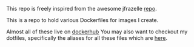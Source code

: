 This repo is freely inspired from the awesome jfrazelle [repo](https://github.com/jfrazelle/dockerfiles).

This is a repo to hold various Dockerfiles for images I create.

Almost all of these live on [dockerhub](https://hub.docker.com/r/pbertera/)
You may also want to checkout my dotfiles, specifically the aliases for all these files which are [here](https://github.com/pbertera/dotfiles/blob/master/.dockerfunc).

